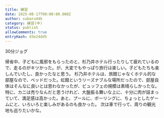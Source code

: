 ```yaml
---
title: 練習
date: 2025-08-17T00:00:00.000Z
author: subaru44k
category: 練習(中)
status: publish
allowComments: true
entryHash: d3e24dd5
---
```

30分ジョグ

帰省中、子どもに風邪をもらったのと、杉乃井ホテル行ったりして疲れているので、走るのがキツかった。が、大変でもやっぱり旅行は楽しい。子どもたちも楽しんでいたし、良かったなと思う。
杉乃井ホテルは、旅館じゃなくホテル的な部屋なので、ベッドだった。虹館というリーズナブルな場所だったので、部屋自体はそんなに良いとは思わなかったが、ビュッフェの規模は素晴らしかったな。特に、カニは売りなんだと思うけれど、大盤振る舞いな上に、十分に肉が詰まっていて、満足感は高かった。あと、プールに、ボーリングに、ちょっとしたゲームにと、いろいろと楽しみがあるのも良かった。
次は車で行って、周りの観光地も巡りたいかな。
